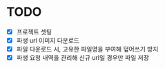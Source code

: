 # TODO
- [x] 프로젝트 셋팅
- [x] 파생 url 이미지 다운로드
- [x] 파일 다운로드 시, 고유한 파일명을 부여해 덮어쓰기 방지
- [x] 파생 요청 내역을 관리해 신규 url일 경우만 파일 저장